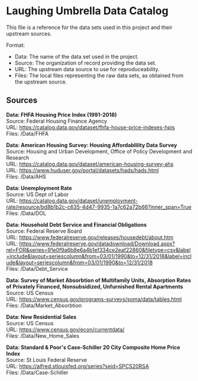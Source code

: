 # Laughing Umbrella Data Catalog
This file is a reference for the data sets used in this project and their upstream sources.

Format: 
- Data: The name of the data set used in the project. 
- Source: The organization of record providing the data set.
- URL: The upstream data source to use for reproduceability.
- Files: The local files representing the raw data sets, as obtained from the upstream source.


## Sources

**Data: FHFA Housing Price Index (1991-2018)**  
Source: Federal Housing Finance Agency  
URL: https://catalog.data.gov/dataset/fhfa-house-price-indexes-hpis  
Files: /Data/FHFA  

**Data: American Housing Survey: Housing Affordablility Data Survey**  
Source: Housing and Urban Development, Office of Policy Development and Research  
URL: https://catalog.data.gov/dataset/american-housing-survey-ahs   
URL: https://www.huduser.gov/portal/datasets/hads/hads.html    
Files: /Data/AHS    

**Data: Unemployment Rate**  
Source: US Dept of Labor  
URL: https://catalog.data.gov/dataset/unemployment-rate/resource/bd8b1b2c-c635-4d47-9935-1a7c62a72b66?inner_span=True 
Files: /Data/DOL

**Data: Household Debt Service and Financial Obligations**   
Source: Federal Reserve Board  
URL: https://www.federalreserve.gov/releases/housedebt/about.htm   
URL: https://www.federalreserve.gov/datadownload/Download.aspx?rel=FOR&series=91e0f9a6b8e6a4b1ef334ce2eaf22860&filetype=csv&label=include&layout=seriescolumn&from=03/01/1990&to=12/31/2018&label=include&layout=seriescolumn&from=03/01/1990&to=12/31/2018    
Files: /Data/Debt_Service

**Data: Survey of Market Absorbtion of Multifamily Units,
Absorption Rates of Privately Financed, Nonsubsidized, Unfurnished Rental Apartments**   
Source: US Census												    
URL: https://www.census.gov/programs-surveys/soma/data/tables.html     
Files: /Data/Market_Absorbtion  

**Data: New Residential Sales**  
Source: US Census  
URL: https://www.census.gov/econ/currentdata/  
Files: /Data/New_Home_Sales  

**Data: Standard & Poor's Case-Schiller 20 City Composite Home Price Index**  
Source: St Louis Federal Reserve  
URL: https://alfred.stlouisfed.org/series?seid=SPCS20RSA  
Files: /Data/Case-Schiller 
